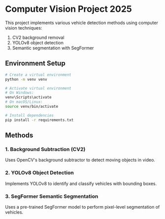 # Computer Vision Project 2025

This project implements various vehicle detection methods using computer vision techniques:
1. CV2 background removal
2. YOLOv8 object detection
3. Semantic segmentation with SegFormer

## Environment Setup

```bash
# Create a virtual environment
python -m venv venv

# Activate virtual environment
# On Windows:
venv\Scripts\activate
# On macOS/Linux:
source venv/bin/activate

# Install dependencies
pip install -r requirements.txt
```

## Methods

### 1. Background Subtraction (CV2)
Uses OpenCV's background subtractor to detect moving objects in video.

### 2. YOLOv8 Object Detection
Implements YOLOv8 to identify and classify vehicles with bounding boxes.

### 3. SegFormer Semantic Segmentation
Uses a pre-trained SegFormer model to perform pixel-level segmentation of vehicles.